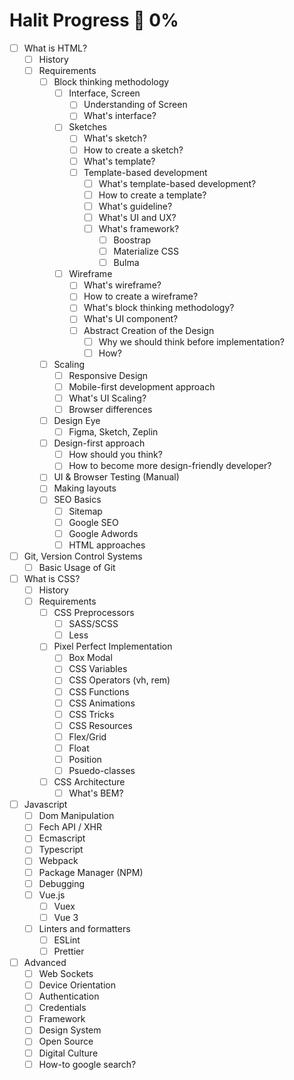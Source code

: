 # Halit Progress 🚀 0%
- [ ] What is HTML?
    - [ ] History
    - [ ] Requirements
        - [ ] Block thinking methodology
			- [ ] Interface, Screen
				- [ ] Understanding of Screen
				- [ ] What's interface?
			- [ ] Sketches
				- [ ] What's sketch?
				- [ ] How to create a sketch?
				- [ ] What's template?
				- [ ] Template-based development
					- [ ] What's template-based development?
					- [ ] How to create a template?
					- [ ] What's guideline?
					- [ ] What's UI and UX?
					- [ ] What's framework?
						- [ ] Boostrap
						- [ ] Materialize CSS
						- [ ] Bulma
			- [ ] Wireframe
				- [ ] What's wireframe?
				- [ ] How to create a wireframe?
				- [ ] What's block thinking methodology?
				- [ ] What's UI component?
				- [ ] Abstract Creation of the Design
					- [ ] Why we should think before implementation?
					- [ ] How?
		- [ ] Scaling
			- [ ] Responsive Design
			- [ ] Mobile-first development approach
			- [ ] What's UI Scaling?
			- [ ] Browser differences
		- [ ] Design Eye
			- [ ] Figma, Sketch, Zeplin
		- [ ] Design-first approach
			- [ ] How should you think?
			- [ ] How to become more design-friendly developer?
		- [ ] UI & Browser Testing (Manual)
		- [ ] Making layouts
		- [ ] SEO Basics
			- [ ] Sitemap
			- [ ] Google SEO
			- [ ] Google Adwords
			- [ ] HTML approaches
- [ ] Git, Version Control Systems
	- [ ] Basic Usage of Git
- [ ] What is CSS?
	- [ ] History
	- [ ] Requirements
		- [ ] CSS Preprocessors
			- [ ] SASS/SCSS
			- [ ] Less
		- [ ] Pixel Perfect Implementation
			- [ ] Box Modal
			- [ ] CSS Variables
			- [ ] CSS Operators (vh, rem)
			- [ ] CSS Functions
			- [ ] CSS Animations
			- [ ] CSS Tricks
			- [ ] CSS Resources
			- [ ] Flex/Grid
			- [ ] Float
			- [ ] Position
			- [ ] Psuedo-classes
		- [ ] CSS Architecture
			- [ ] What's BEM?
- [ ] Javascript
	- [ ] Dom Manipulation
	- [ ] Fech API / XHR
	- [ ] Ecmascript
	- [ ] Typescript
	- [ ] Webpack
	- [ ] Package Manager (NPM)
	- [ ] Debugging
	- [ ] Vue.js
		- [ ] Vuex
		- [ ] Vue 3
	- [ ] Linters and formatters
		- [ ] ESLint
		- [ ] Prettier
- [ ] Advanced
	- [ ] Web Sockets
	- [ ] Device Orientation
	- [ ] Authentication
	- [ ] Credentials
	- [ ] Framework
	- [ ] Design System
	- [ ] Open Source
	- [ ] Digital Culture
	- [ ] How-to google search?
